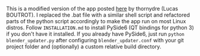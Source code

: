 This is a modified version of the app posted [here](https://devtalk.blender.org/t/easiest-way-to-build-different-branches-of-blender/20363/15) by thornydre (Lucas BOUTROT). I replaced the .bat file with a similar shell script and refactored parts of the python script accordingly to make the app run on most Linux distros. Follow `INSTALLATION.md` to install PySide6 (QT bindings for python 3) if you don't have it installed. If you already have PySide6, just run `python blender_updater.py` after configuring `blender_updater.conf` with your git project folder and (optionally) a custom relative build directory.
